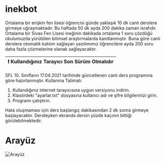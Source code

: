 # inekbot
Ortalama bir erişkin fen lisesi öğrencisi günde yaklaşık 10 dk canlı derslere girmeye uğraşmaktadır. Bu haftada 50 dk ayda 200 dakika zaman israfıdır. Ortalama bir Sivas Fen Lisesi ineğinin dakikada ortalama 1 soru çözdüğü okulumuzda yürütülen bilimsel araştırmalarda kanıtlanmıştır. Buna göre canlı derslere otomatik katılım sağlayan yazılımımız öğrencilere ayda 200 soru daha fazla çözmelerine olanak sağlayacaktır. 


| :exclamation:  Kullandığınız Tarayıcı Son Sürüm Olmalıdır   |
|-----------------------------------------|

SFL 10. Sınıfların 17.04.2021 tarihinde güncellenen canlı ders programına göre hazırlanmıştır.
Kullanma Talimatı:

1. Kullandığınız internet tarayıcısına uygun versiyonu indirin.
2. Klasördeki "ayarlar.txt" dosyasına kullanıcı adı ve şifre bilgilerinizi girin.
3. Programı çalıştırın.

Hata oluşmaması için ders başlangıç dakikasından 2 dk sonra girmeye başlayacaktır. Dersteyken ekranda dersin yüzde kaçının bittiği görülebilmektedir.



# Arayüz
![Arayüz](https://i.imgur.com/j108rOU.png)
